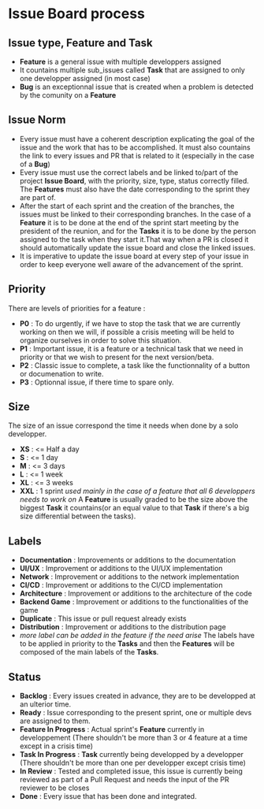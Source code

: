 # Issue Board process

## Issue type, Feature and Task

* __Feature__ is a general issue with multiple developpers assigned
* It countains multiple sub_issues called __Task__ that are assigned to only one developper assigned (in most case)
* __Bug__ is an exceptionnal issue that is created when a problem is detected by the comunity on a __Feature__

## Issue Norm

* Every issue must have a coherent description explicating the goal of the issue and the work that has to be accomplished. It must also countains the link to every issues and PR that is related to it (especially in the case of a __Bug__)
* Every issue must use the correct labels and be linked to/part of the project __Issue Board__, with the priority, size, type, status correctly filled. The __Features__ must also have the date corresponding to the sprint they are part of.
* After the start of each sprint and the creation of the branches, the issues must be linked to their corresponding branches. In the case of a __Feature__ it is to be done at the end of the sprint start meeting by the president of the reunion, and for the __Tasks__ it is to be done by the person assigned to the task when they start it.That way when a PR is closed it should automatically update the issue board and close the linked issues.
* It is imperative to update the issue board at every step of your issue in order to keep everyone well aware of the advancement of the sprint.

## Priority

There are levels of priorities for a feature :

* __P0__ : To do urgently, if we have to stop the task that we are currently working on then we will, if possible a crisis meeting will be held to organize ourselves in order to solve this situation.
* __P1__ : Important issue, it is a feature or a technical task that we need in priority or that we wish to present for the next version/beta.
* __P2__ : Classic issue to complete, a task like the functionnality of a button or documenation to write.
* __P3__ : Optionnal issue, if there time to spare only.

## Size

The size of an issue correspond the time it needs when done by a solo developper.

* __XS__ : <= Half a day
* __S__ : <= 1 day
* __M__ : <= 3 days
* __L__ : <= 1 week
* __XL__ : <= 3 weeks
* __XXL__ : 1 sprint *used mainly in the case of a feature that all 6 developpers needs to work on*
A __Feature__ is usually graded to be the size above the biggest __Task__ it countains(or an equal value to that __Task__ if there's a big size differential between the tasks).

## Labels

* __Documentation__ :  Improvements or additions to the documentation
* __UI/UX__ : Improvement or additions to the UI/UX implementation
* __Network__ : Improvement or additions to the network implementation
* __CI/CD__ : Improvement or additions to the CI/CD implementation
* __Architecture__ : Improvement or additions to the architecture of the code
* __Backend Game__ : Improvement or additions to the functionalities of the game
* __Duplicate__ : This issue or pull request already exists
* __Distribution__ : Improvement or additions to the distribution page
* *more label can be added in the feature if the need arise*
The labels have to be applied in priority to the __Tasks__ and then the __Features__ will be composed of the main labels of the __Tasks__.

## Status

* __Backlog__ : Every issues created in advance, they are to be developped at an ulterior time.
* __Ready__ : Issue corresponding to the present sprint, one or multiple devs are assigned to them.
* __Feature In Progress__ : Actual sprint's __Feature__ currently in developpement (There shouldn't be more than 3 or 4 feature at a time except in a crisis time)
* __Task In Progress__ : __Task__ currently being developped by a developper (There shouldn't be more than one per developper except crisis time)
* __In Review__ : Tested and completed issue, this issue is currently being reviewed as part of a Pull Request and needs the input of the PR reviewer to be closes
* __Done__ : Every issue that has been done and integrated.
